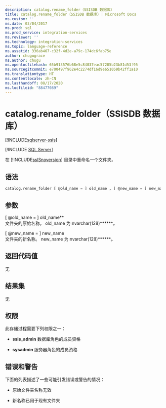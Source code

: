 ```yaml
---
description: catalog.rename_folder（SSISDB 数据库）
title: catalog.rename_folder（SSISDB 数据库）| Microsoft Docs
ms.custom: ''
ms.date: 03/04/2017
ms.prod: sql
ms.prod_service: integration-services
ms.reviewer: ''
ms.technology: integration-services
ms.topic: language-reference
ms.assetid: 336ab467-c32f-4d2e-a79c-174dc6fab75e
author: chugugrace
ms.author: chugu
ms.openlocfilehash: 65b913576b68e5c84037eac57205b23b81d53f95
ms.sourcegitcommit: e700497f962e4c2274df16d9e651059b42ff1a10
ms.translationtype: HT
ms.contentlocale: zh-CN
ms.lasthandoff: 08/17/2020
ms.locfileid: "88477089"
---
```

# <a name="catalogrename_folder-ssisdb-database"></a>catalog.rename_folder（SSISDB 数据库）

[!INCLUDE[sqlserver-ssis](../../includes/applies-to-version/sqlserver-ssis.md)]


[!INCLUDE [SQL Server](../../includes/applies-to-version/sqlserver.md)]

  在 [!INCLUDE[ssISnoversion](../../includes/ssisnoversion-md.md)] 目录中重命名一个文件夹。  
  
## <a name="syntax"></a>语法  
  
```sql  
catalog.rename_folder [ @old_name = ] old_name , [ @new_name = ] new_name  
```  
  
## <a name="arguments"></a>参数  
 [ @old_name = ] old_name**  
 文件夹的原始名称。 old_name 为 nvarchar(128)******。  
  
 [ @new_name = ] new_name  
 文件夹的新名称。 new_name 为 nvarchar(128)******。  
  
## <a name="return-code-value"></a>返回代码值  
 无  
  
## <a name="result-sets"></a>结果集  
 无  
  
## <a name="permissions"></a>权限  
 此存储过程需要下列权限之一：  
  
-   **ssis_admin** 数据库角色的成员资格  
  
-   **sysadmin** 服务器角色的成员资格  
  
## <a name="errors-and-warnings"></a>错误和警告  
 下面的列表描述了一些可能引发错误或警告的情况：  
  
-   原始文件夹名称无效  
  
-   新名称已用于现有文件夹  
  
  
